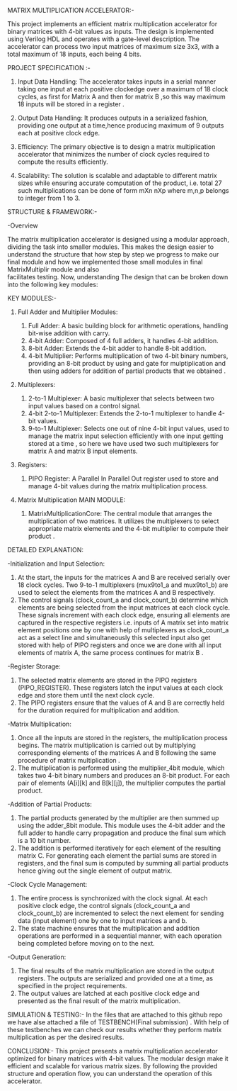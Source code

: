 MATRIX MULTIPLICATION ACCELERATOR:-

This project implements an efficient matrix multiplication accelerator for binary matrices with 4-bit values as inputs. The design is implemented using Verilog HDL         and operates with a gate-level description. The accelerator can process two input matrices of maximum size 3x3, with a total maximum of 18 inputs, each being 4             bits.

PROJECT SPECIFICATION :-

 1. Input Data Handling: The accelerator takes inputs in a serial manner taking one input at each positive clockedge over a
     maximum of 18 clock cycles, as first for Matrix A and then for matrix B ,so this way maximum 18 inputs will be stored in 
     a register .
      
 2. Output Data Handling: It produces outputs in a serialized fashion, providing one output at a time,hence producing maximum
     of 9 outputs each at positive clock edge.
    
 3. Efficiency: The primary objective is to design a matrix multiplication accelerator that minimizes the number of clock
     cycles required to compute the results efficiently.  
     
 4. Scalability: The solution is scalable and adaptable to different matrix sizes while ensuring accurate computation of
     the product, i.e. total 27 such multiplications can be done of form mXn nXp where m,n,p belongs to integer from 1 to 3.


STRUCTURE & FRAMEWORK:-

   -Overview 
   
   The matrix multiplication accelerator is designed using a modular approach, dividing the task into smaller modules. This makes the design easier to understand the           structure that how step by step we progress to make our final module and how we implemented those small modules in final  MatrixMultiplir module and also  
   facilitates testing. Now, understanding The design that can be broken down into the following key modules:

KEY MODULES:-

1. Full Adder and Multiplier Modules:
   
   1. Full Adder: A basic building block for arithmetic operations, handling bit-wise addition with carry.
   2. 4-bit Adder: Composed of 4 full adders, it handles 4-bit addition.
   3. 8-bit Adder: Extends the 4-bit adder to handle 8-bit addition.
   4. 4-bit Multiplier: Performs multiplication of two 4-bit binary numbers, providing an 8-bit product by using and gate for mulptiplication and then using adders for 
      addition of partial products that we obtained .

2. Multiplexers:
 
   1. 2-to-1 Multiplexer: A basic multiplexer that selects between two input values based on a control signal.
   2. 4-bit 2-to-1 Multiplexer: Extends the 2-to-1 multiplexer to handle 4-bit values.
   3. 9-to-1 Multiplexer: Selects one out of nine 4-bit input values, used to manage the matrix input selection efficiently with one input getting stored at a time , so 
     here  we have used two such multiplexers for matrix A and matrix B input elements.

3. Registers:

   1. PIPO Register: A Parallel In Parallel Out register used to store and manage 4-bit values during the matrix multiplication process. 

4. Matrix Multiplication MAIN MODULE:

   1. MatrixMultiplicationCore: The central module that arranges the multiplication of two matrices. It utilizes the multiplexers to select appropriate matrix elements and 
   the 4-bit multiplier to compute their product .   



DETAILED EXPLANATION:

   -Initialization and Input Selection:
   
1. At the start, the inputs for the matrices A and B are received serially over 18 clock cycles. Two 9-to-1 multiplexers (mux9to1_a and mux9to1_b) are used to select the 
   elements from the matrices A and B respectively.
2. The control signals (clock_count_a and clock_count_b) determine which elements are being selected from the input matrices at each clock cycle. These signals increment 
   with each clock edge, ensuring all elements are captured in the respective registers i.e. inputs of A matrix set into matrix element positions one by one with help of 
   multiplexers as clock_count_a act as a select line and simultaneously this selected input also get stored with help of PIPO registers and once we are done with all 
  input elements of matrix A, the same process continues for matrix B .
   
-Register Storage:

1. The selected matrix elements are stored in the PIPO registers (PIPO_REGISTER). These registers latch the input values at each clock edge and store them until the next 
   clock cycle.
2. The PIPO registers ensure that the values of A and B are correctly held for the duration required for multiplication and addition.

-Matrix Multiplication:

1. Once all the inputs are stored in the registers, the multiplication process begins. The matrix multiplication is carried out by multiplying corresponding elements of 
   the matrices A and B following the same procedure of matrix multiplication .
2. The multiplication is performed using the multiplier_4bit module, which takes two 4-bit binary numbers and produces an 8-bit product. For each pair of elements (A[i][k] 
   and B[k][j]), the multiplier computes the partial product.
   
-Addition of Partial Products:
 
1. The partial products generated by the multiplier are then summed up using the adder_8bit module. This module uses the 4-bit adder and the full adder to handle carry 
   propagation and produce the final sum which is a 10 bit number.
2. The addition is performed iteratively for each element of the resulting matrix C. For generating each element the partial sums are stored in registers, and the final 
   sum is computed by summing all partial products  hence giving out the single element of output matrix.
   
 -Clock Cycle Management:
 
1. The entire process is synchronized with the clock signal. At each positive clock edge, the control signals (clock_count_a and clock_count_b) are incremented to select 
   the next element for sending data (input element) one by one to input matrices a and b.
2. The state machine ensures that the multiplication and addition operations are performed in a sequential manner, with each operation being completed before moving on to 
   the next.
   
-Output Generation:

1. The final results of the matrix multiplication are stored in the output registers. The outputs are serialized and provided one at a time, as specified in the project 
   requirements.
2. The output values are latched at each positive clock edge and presented as the final result of the matrix multiplication.

SIMULATION & TESTING:-
In the files that are attached to this github repo we have alse attached a file of TESTBENCH(Final submission) . With help of these testbenches we can check our results whether they perform matrix multiplication as per the desired results.

CONCLUSION:-
This project presents a matrix multiplication accelerator optimized for binary matrices with 4-bit values. The modular design make it efficient and scalable for various matrix sizes. By following the provided structure and operation flow, you can understand the operation of this accelerator.

